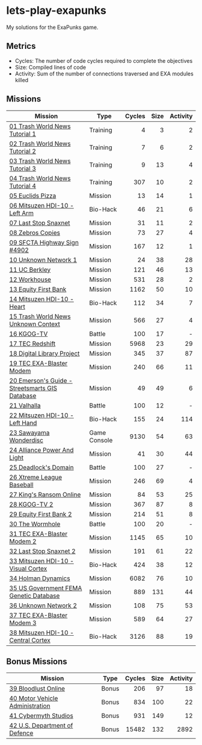 # lets-play-exapunks

My solutions for the ExaPunks game.

## Metrics

- Cycles: The number of code cycles required to complete the objectives
- Size: Compiled lines of code
- Activity: Sum of the number of connections traversed and EXA modules killed

## Missions

| Mission | Type | Cycles | Size | Activity |
|---------|------|-------:|-----:|---------:|
| [01 Trash World News Tutorial 1](Missions/01%20Trash%20World%20News%20Tutorial%201/readme.md) | Training | 4 | 3 | 2 |
| [02 Trash World News Tutorial 2](Missions/02%20Trash%20World%20News%20Tutorial%202/readme.md) | Training | 7 | 6 | 2 |
| [03 Trash World News Tutorial 3](Missions/03%20Trash%20World%20News%20Tutorial%203/readme.md) | Training | 9 | 13 | 4 |
| [04 Trash World News Tutorial 4](Missions/04%20Trash%20World%20News%20Tutorial%204/readme.md) | Training | 307 | 10 | 2 |
| [05 Euclids Pizza](Missions/05%20Euclids%20Pizza/readme.md) | Mission | 13 | 14 | 1 |
| [06 Mitsuzen HDI-10 - Left Arm](Missions/06%20Mitsuzen%20HDI-10%20-%20Left%20Arm/readme.md) | Bio-Hack | 46 | 21 | 6 |
| [07 Last Stop Snaxnet](Missions/07%20Last%20Stop%20Snaxnet/readme.md) | Mission | 31 | 11 | 2 |
| [08 Zebros Copies](Missions/08%20Zebros%20Copies/readme.md) | Mission | 73 | 27 | 4 |
| [09 SFCTA Highway Sign #4902](Missions/09%20SFCTA%20Highway%20Sign%20%234902/readme.md) | Mission | 167 | 12 | 1 |
| [10 Unknown Network 1](Missions/10%20Unknown%20Network%201/readme.md) | Mission | 24 | 38 | 28 |
| [11 UC Berkley](Missions/11%20UC%20Berkley/readme.md) | Mission | 121 | 46 | 13 |
| [12 Workhouse](Missions/12%20Workhouse/readme.md) | Mission | 531 | 28 | 2 |
| [13 Equity First Bank](Missions/13%20Equity%20First%20Bank/readme.md) | Mission | 1162 | 50 | 10 |
| [14 Mitsuzen HDI-10 - Heart](Missions/14%20Mitsuzen%20HDI-10%20-%20Heart/readme.md) | Bio-Hack | 112 | 34 | 7 |
| [15 Trash World News Unknown Context](Missions/15%20Trash%20World%20News%20Unknown%20Context/readme.md) | Mission | 566 | 27 | 4 |
| [16 KGOG-TV](Missions/16%20KGOG-TV/readme.md) | Battle | 100 | 17 | - |
| [17 TEC Redshift](Missions/17%20TEC%20Redshift/readme.md) | Mission | 5968 | 23 | 29 |
| [18 Digital Library Project](Missions/18%20Digital%20Library%20Project/readme.md) | Mission | 345 | 37 | 87 |
| [19 TEC EXA-Blaster Modem](Missions/19%20TEC%20EXA-Blaster%20Modem/readme.md) | Mission | 240 | 66 | 11 |
| [20 Emerson's Guide - Streetsmarts GIS Database](Missions/20%20Emersons%20Guide/readme.md) | Mission | 49 | 49 | 6 |
| [21 Valhalla](Missions/21%20Valhalla/readme.md) | Battle | 100 | 12 | - |
| [22 Mitsuzen HDI-10 - Left Hand](Missions/22%20Mitsuzen%20HDI-10%20-%20Left%20Hand/readme.md) | Bio-Hack | 155 | 24 | 114 |
| [23 Sawayama Wonderdisc](Missions/23%20Sawayama%20Wonderdisc/readme.md) | Game Console | 9130 | 54 | 63 |
| [24 Alliance Power And Light](Missions/24%20Alliance%20Power%20And%20Light/readme.md) | Mission | 41 | 30 | 44 |
| [25 Deadlock's Domain](Missions/25%20Deadlocks%20Domain/readme.md) | Battle | 100 | 27 | - |
| [26 Xtreme League Baseball](Missions/26%20Xtreme%20League%20Baseball/readme.md) | Mission | 246 | 69 | 4 |
| [27 King's Ransom Online](Missions/27%20Kings%20Ransom%20Online/readme.md) | Mission | 84 | 53 | 25 |
| [28 KGOG-TV 2](Missions/28%20KGOG-TV%202/readme.md) | Mission | 367 | 87 | 8 |
| [29 Equity First Bank 2](Missions/29%20Equity%20First%20Bank%202/readme.md) | Mission | 214 | 51 | 8 |
| [30 The Wormhole](Missions/30%20The%20Wormhole/readme.md) | Battle | 100 | 20 | - |
| [31 TEC EXA-Blaster Modem 2](Missions/31%20TEC%20EXA-Blaster%20Modem%202/readme.md) | Mission | 1145 | 65 | 10 |
| [32 Last Stop Snaxnet 2](Missions/32%20Last%20Stop%20Snaxnet%202/readme.md) | Mission | 191 | 61 | 22 |
| [33 Mitsuzen HDI-10 - Visual Cortex](Missions/33%20Mitsuzen%20HDI-10%20-%20Visual%20Cortex/readme.md) | Bio-Hack | 424 | 38 | 12 |
| [34 Holman Dynamics](Missions/34%20Holman%20Dynamics/readme.md) | Mission | 6082 | 76 | 10 |
| [35 US Government FEMA Genetic Database](Missions/35%20FEMA%20Genetic%20Database/readme.md) | Mission | 889 | 131 | 44 |
| [36 Unknown Network 2](Missions/36%20Unknown%20Network%202/readme.md) | Mission | 108 | 75 | 53 |
| [37 TEC EXA-Blaster Modem 3](Missions/37%20TEC%20EXA-Blaster%20Modem%203/readme.md) | Mission | 589 | 64 | 27 |
| [38 Mitsuzen HDI-10 - Central Cortex](Missions/38%20Mitsuzen%20HDI-10%20-%20Cerebral%20Cortex/readme.md) | Bio-Hack | 3126 |   88 | 19 |

## Bonus Missions

| Mission | Type | Cycles | Size | Activity |
|---------|------|-------:|-----:|---------:|
| [39 Bloodlust Online](Missions/39%20Bloodlust%20Online/readme.md) | Bonus | 206 | 97 | 18 |
| [40 Motor Vehicle Administration](Missions/40%20Motor%20Vehicle%20Administration/readme.md) | Bonus | 834 | 100 | 22 |
| [41 Cybermyth Studios](Missions/41%20Cybermyth%20Studios/readme.md) | Bonus | 931 | 149 | 12 |
| [42 U.S. Department of Defence](Missions/42%20U.S.%20Department%20of%20Defence/readme.md) | Bonus | 15482 |132 | 2892 |